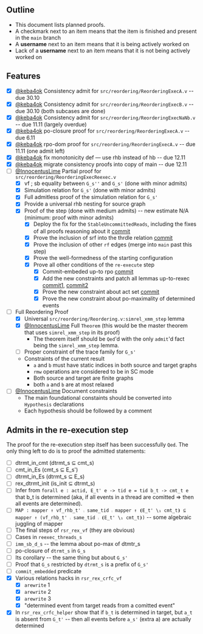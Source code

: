 ## Outline

* This document lists planned proofs.
* A checkmark next to an item means that the item is finished and present in the `main` branch
* A **username** next to an item means that it is being actively worked on
* Lack of a **username** next to an item means that it is not being actively worked on

## Features

- [x] [@keba4ok](https://www.github.com/keba4ok) Consistency admit for `src/reordering/ReorderingExecA.v` -- due 30.10
- [x] [@keba4ok](https://www.github.com/keba4ok) Consistency admit for `src/reordering/ReorderingExecB.v` -- due 30.10 (both subcases are done)
- [x] [@keba4ok](https://www.github.com/keba4ok) Consistency admit for `src/reordering/ReorderingExecNaNb.v` -- due 11.11 (largely overdue)
- [x] [@keba4ok](https://www.github.com/keba4ok) po-closure proof for `src/reordering/ReorderingExecA.v` -- due 6.11
- [x] [@keba4ok](https://www.github.com/keba4ok) rpo-dom proof for `src/reordering/ReorderingExecA.v` -- due 11.11 (one admit left)
- [x] [@keba4ok](https://www.github.com/keba4ok) fix monotonicity def — use rhb instead of hb -- due 12.11
- [x] [@keba4ok](https://www.github.com/keba4ok) migrate consistency proofs into copy of main -- due 12.11
- [ ] [@InnocentusLime](https://www.github.com/InnocentusLime) Partial proof for `src/reordering/ReorderingExecReexec.v`
    * [x] vf ; sb equality between `G_s''` and `G_s'` (done with minor admits)
    * [x] Simulation relation for `G_s'` (done with minor admits)
    * [x] Full admitless proof of the simulation relation for `G_s'`
    * [x] Provide a universal rhb nesting for source graph
    * [x] Proof of the step (done with medium admits) -- new estimate N/A (minimum: proof with minor admits)
        - [x] Deploy the fix for the `StableUncommittedReads`, including the fixes of all proofs reasoning about it [commit](weakmemory/xmm/f9742bc1094d4b2bdffec5835afb889f9224afc1)
        - [x] Prove the inclusion of srf into the thrdle relation [commit](weakmemory/xmm/148c9e30a13db554e305380252be3949e712169b)
        - [x] Prove the inclusion of other `rf` edges (merge into `main` past this step)
        - [x] Prove the well-formedness of the starting configuration
        - [x] Prove all other conditions of the `re-execute` step
            - [x] Commit-embeded up-to rpo [commit](https://github.com/weakmemory/xmm/commit/259a1698508bc26ffa74edc193c5dcff92a16d5b)
            - [x] Add the new constraints and patch all lemmas up-to-rexec [commit1](https://github.com/weakmemory/xmm/commit/aaa3968807c1239e1496273ae67e82a1d518d401), [commit2](https://github.com/weakmemory/xmm/commit/e739362f70188d3259b694b08a877ce58a7320f8)
            - [x] Prove the new constraint about act set [commit](https://github.com/weakmemory/xmm/commit/a7c242f8423800ba8c8b31e559ca9a085c6cc8ed)
            - [x] Prove the new constraint about po-maximality of determined events
- [ ] Full Reordering Proof
    - [x] Universal `src/reordering/Reordering.v:simrel_xmm_step` lemma
    - [x] [@InnocentusLime](https://www.github.com/InnocentusLime) Full `Theorem` (this would be the master theorem that uses `simrel_xmm_step` in its proof)
        * The theorem itself should be `Qed`'d with the only `admit`'d fact being the `simrel_xmm_step` lemma.
    - [ ] Proper constraint of the trace family for `G_s'`
    - Constraints of the current result
        * `a` and `b` must have static indices in both source and target graphs
        * `rmw` operations are considered to be in SC mode
        * Both source and target are finite graphs
        * both `a` and `b` are at most relaxed
- [ ] [@InnocentusLime](https://www.github.com/InnocentusLime) Document constraints
    - The main foundational constaints should be converted into `Hypothesis` declarations
    - Each hypothesis should be followed by a comment

## Admits in the re-execution step

The proof for the re-execution step itself has been successfully `Qed`. The only thing left to do is to proof the admitted statements:

- [ ] dtrmt_in_cmt (dtrmt_s ⊆ cmt_s)
- [ ] cmt_in_Es (cmt_s ⊆ E_s')
- [ ] dtrmt_in_Es (dtrmt_s ⊆ E_s)
- [ ] rex_dtrmt_init (is_init ⊆ dtrmt_s)
- [ ] Infer from `forall e : actid,
E_t' e -> tid e = tid b_t -> cmt_t e` that b_t is determined (aka, if all events in a thread are comitted => then all events are determined).
- [ ] `MAP : mapper ↑ vf_rhb_t' ⨾ same_tid ⨾ mapper ↑ ⦗E_t' \₁ cmt_t⦘ ⊆ mapper ↑ (vf_rhb_t' ⨾ same_tid ⨾ ⦗E_t' \₁ cmt_t⦘)` -- some algebraic juggling of mapper
- [ ] The final steps of `rsr_rex_vf` (they are obvious)
- [ ] Cases in `reexec_threads_s`
- [ ] `imm_sb_d_s` -- the lemma about po-max of dtmtr_s
- [ ] po-closure of `dtrmt_s` in `G_s`
- [ ] Its corollary -- the same thing but about `G_s'`
- [ ] Proof that `G_s` restricted by `dtrmt_s` is a prefix of `G_s'`
- [ ] `commit_embedded` predicate
- [x] Various relations hacks in `rsr_rex_crfc_vf`
    - [x] `arewrite` 1
    - [x] `arewrite` 2
    - [x] `arewrite` 3
    - [x] "determined event from target reads from a comitted event"
- [x] In `rsr_rex_crfc_helper` show that if `b_t` is determined in target, but `a_t` is absent from `G_t'` -- then all events before `a_s'` (extra a) are actually determined